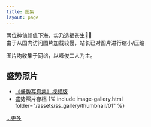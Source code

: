 ```yaml
---
title: 图集
layout: page
---
```


<div class="text-hidden">两位神仙颜值下海，实乃造福苍生🙏🏻 <br />
由于从国内访问图片加载较慢，站长已对图片进行缩小/压缩</div>

图片均收集于网络，以峰俊二人为主。
<div class="line"></div>

## 盛势照片
* [《盛势写真集》视频版](https://www.bilibili.com/video/BV1wx41177Se)
* 盛势照片存档
{% include image-gallery.html folder="/assets/ss_gallery/thumbnail/01" %}
<div class="more"><a class="more" href="{{ site.baseurl }}/galleries/ss_gallery.html">...更多</a></div>

